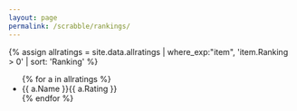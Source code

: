 ```yaml
---
layout: page
permalink: /scrabble/rankings/
---
```


{% assign allratings = site.data.allratings | where_exp:"item", 'item.Ranking > 0' | sort: 'Ranking' %}

<ul>
    {% for a in allratings %}
    <li>{{ a.Name }}{{ a.Rating }}</li>
    {% endfor %}
</ul>

